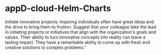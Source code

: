 # appD-cloud-Helm-Charts

Initiate innovative projects: Inspiring individuals often have great ideas and the drive to bring them to fruition. Suggest that your colleague take the lead in initiating projects or initiatives that align with the organization's goals and values. Their ability to turn innovative concepts into reality can leave a lasting impact.
They have a remarkable ability to come up with fresh and creative solutions to complex problems."
